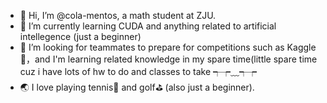 - 👋 Hi, I’m @cola-mentos, a math student at ZJU.
- 🌱 I’m currently learning CUDA and anything related to artificial intellegence (just a beginner)
- 💞️ I’m looking for teammates to prepare for competitions such as Kaggle👀，and I'm learning related knowledge in my spare time(little spare time cuz i have lots of hw to do and classes to take ┭┮﹏┭┮
- 🌏 I love playing tennis🎾 and golf⛳ (also just a beginner).

<!---
cola-mentos/cola-mentos is a ✨ special ✨ repository because its `README.md` (this file) appears on your GitHub profile.
You can click the Preview link to take a look at your changes.
--->
